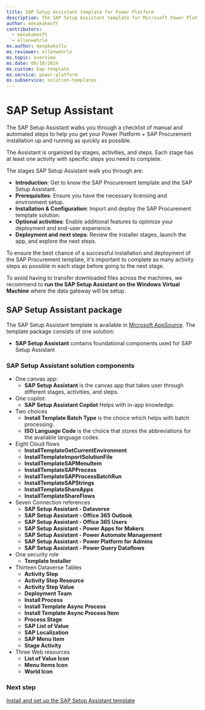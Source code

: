 ```yaml
---
title: SAP Setup Assistant template for Power Platform
description: The SAP Setup Assistant template for Microsoft Power Platform enables get Power Platform + SAP installation up.
author: menakakmsft
contributors:
  - menakakmsft
  - ellenwehrle
ms.author: menakakollu
ms.reviewer: ellenwehrle
ms.topic: overview
ms.date: 09/10/2024
ms.custom: bap-template
ms.service: power-platform
ms.subservice: solution-templates
---
```


# SAP Setup Assistant

The SAP Setup Assistant walks you through a checklist of manual and automated steps to help you get your Power Platform + SAP Procurement installation up and running as quickly as possible.

The Assistant is organized by stages, activities, and steps. Each stage has at least one activity with specific steps you need to complete.

The stages SAP Setup Assistant walk you through are:

- **Introduction**: Get to know the SAP Procurement template and the SAP Setup Assistant.
- **Prerequisites**: Ensure you have the necessary licensing and environment setup.
- **Installation & Configuration**: Import and deploy the SAP Procurement template solution.
- **Optional activities**: Enable additional features to optimize your deployment and end-user experience.
- **Deployment and next steps**: Review the installer stages, launch the app, and explore the next steps.
  
To ensure the best chance of a successful installation and deployment of the SAP Procurement template, it's important to complete as many activity steps as possible in each stage before going to the next stage.

To avoid having to transfer downloaded files across the machines, we recommend to **run the SAP Setup Assistant on the Windows Virtual Machine** where the data gateway will be setup. 

## SAP Setup Assistant package

The SAP Setup Assistant template is available in [Microsoft AppSource](<https://aka.ms/AccessSAPSetupAssistantTemplate>). The template package consists of one solution:

- **SAP Setup Assistant** contains foundational components used for SAP Setup Assistant

### SAP Setup Assistant solution components

- One canvas app:
  - **SAP Setup Assistant** is the canvas app that takes user through different stages, activities, and steps.
- One copilot:
  - **SAP Setup Assistant Copilot** Helps with in-app knowledge.
- Two choices
  - **Install Template Batch Type** is the choice which helps with batch processing.
  - **ISO Language Code** is the choice that stores the abbreviations for the available language codes.
- Eight Cloud flows
  - **InstallTemplateGetCurrentEnvironment**
  - **InstallTemplateImportSolutionFile**
  - **InstallTemplateSAPMenuItem**
  - **InstallTemplateSAPProcess**
  - **InstallTemplateSAPProcessBatchRun**
  - **InstallTemplateSAPStrings**
  - **InstallTemplateShareApps**
  - **InstallTemplateShareFlows**
- Seven Connection references
  - **SAP Setup Assistant - Dataverse**
  - **SAP Setup Assistant - Office 365 Outlook**
  - **SAP Setup Assistant - Office 365 Users**
  - **SAP Setup Assistant - Power Apps for Makers**
  - **SAP Setup Assistant - Power Automate Management**
  - **SAP Setup Assistant - Power Platform for Admins**
  - **SAP Setup Assistant - Power Query Dataflows**
- One security role
  - **Template Installer**
- Thirteen Dataverse Tables
  - **Activity Step**
  - **Activity Step Resource**
  - **Activity Step Value**
  - **Deployment Team**
  - **Install Process**
  - **Install Template Async Process**
  - **Install Template Async Process Item**
  - **Process Stage**
  - **SAP List of Value**
  - **SAP Localization**
  - **SAP Menu Item**
  - **Stage Activity**
- Three Web resources
  - **List of Value Icon**
  - **Menu Items Icon**
  - **World Icon**

### Next step

[Install and set up the SAP Setup Assistant template](install-and-set-up.md)

